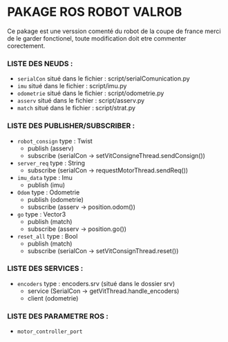 # PAKAGE ROS ROBOT VALROB
Ce pakage est une verssion comenté du robot de la coupe de france merci de le garder fonctionel, toute modification doit etre commenter corectement. 

### LISTE DES NEUDS :
- ```serialCon``` situé dans le fichier : script/serialComunication.py
- ```imu``` situé dans le fichier : script/imu.py
- ```odometrie``` situé dans le fichier : script/odometrie.py
- ```asserv``` situé dans le fichier : script/asserv.py
- ```match``` situé dans le fichier : script/strat.py

### LISTE DES PUBLISHER/SUBSCRIBER :
- ```robot_consign``` type : Twist
  - publish (asserv)
  - subscribe (serialCon -> setVitConsigneThread.sendConsign())
- ```server_req``` type : String
  -  subscribe (serialCon -> requestMotorThread.sendReq())
- ```imu_data``` type : Imu
  - publish (imu)
- ```Odom``` type : Odometrie
  - publish (odometrie)
  - subscribe (asserv -> position.odom())
- ```go``` type : Vector3
  - publish (match)
  - subscribe (asserv -> position.go())
- ```reset_all``` type : Bool
  - publish (match)
  - subscribe (serialCon -> setVitConsignThread.reset())


### LISTE DES SERVICES :
- ```encoders``` type : encoders.srv (situé dans le dossier srv)
  - service (SerialCon -> getVitThread.handle_encoders)
  - client (odometrie)

### LISTE DES PARAMETRE ROS : 
- ```motor_controller_port```



